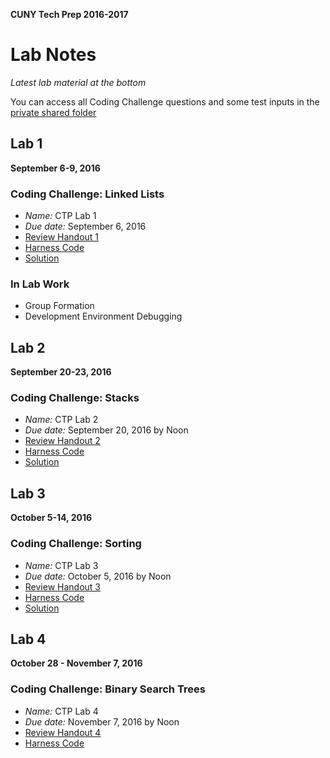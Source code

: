 **CUNY Tech Prep 2016-2017**

# Lab Notes

_Latest lab material at the bottom_

You can access all Coding Challenge questions and some test inputs in the [private shared folder](https://www.dropbox.com/sh/k03g0tihuocg57x/AADnKKS_9mdz4ZNBgt2lcyYUa?dl=0)

## Lab 1
**September 6-9, 2016**

### Coding Challenge: Linked Lists

* *Name:* CTP Lab 1
* *Due date:* September 6, 2016
* [Review Handout 1](lab-1/linked_lists_handout.pdf)
* [Harness Code](lab-1/lab1_harness.java)
* [Solution](lab-1/lab1_solution.java)

### In Lab Work

* Group Formation
* Development Environment Debugging


## Lab 2
**September 20-23, 2016**

### Coding Challenge: Stacks

* *Name:* CTP Lab 2
* *Due date:* September 20, 2016 by Noon
* [Review Handout 2](lab-2/stacks_queues_sets_handout.md)
* [Harness Code](lab-2/lab2_harness.java)
* [Solution](lab-2/lab2_solution.java)


## Lab 3
**October 5-14, 2016**

### Coding Challenge: Sorting

* *Name:* CTP Lab 3
* *Due date:* October 5, 2016 by Noon
* [Review Handout 3](lab-3/searching_and_sorting_handout.md)
* [Harness Code](lab-3/lab3_harness.java)
* [Solution](lab-3/lab3_solution.java)


## Lab 4
**October 28 - November 7, 2016**

### Coding Challenge: Binary Search Trees

* *Name:* CTP Lab 4
* *Due date:* November 7, 2016 by Noon
* [Review Handout 4](lab-4/trees_handout.md)
* [Harness Code](lab-4/lab4_harness.java)

